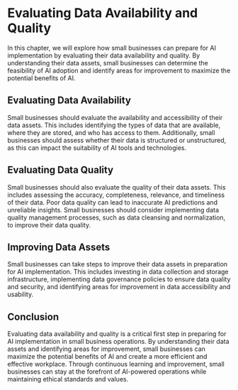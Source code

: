 Evaluating Data Availability and Quality
=================================================================================================================

In this chapter, we will explore how small businesses can prepare for AI implementation by evaluating their data availability and quality. By understanding their data assets, small businesses can determine the feasibility of AI adoption and identify areas for improvement to maximize the potential benefits of AI.

Evaluating Data Availability
----------------------------

Small businesses should evaluate the availability and accessibility of their data assets. This includes identifying the types of data that are available, where they are stored, and who has access to them. Additionally, small businesses should assess whether their data is structured or unstructured, as this can impact the suitability of AI tools and technologies.

Evaluating Data Quality
-----------------------

Small businesses should also evaluate the quality of their data assets. This includes assessing the accuracy, completeness, relevance, and timeliness of their data. Poor data quality can lead to inaccurate AI predictions and unreliable insights. Small businesses should consider implementing data quality management processes, such as data cleansing and normalization, to improve their data quality.

Improving Data Assets
---------------------

Small businesses can take steps to improve their data assets in preparation for AI implementation. This includes investing in data collection and storage infrastructure, implementing data governance policies to ensure data quality and security, and identifying areas for improvement in data accessibility and usability.

Conclusion
----------

Evaluating data availability and quality is a critical first step in preparing for AI implementation in small business operations. By understanding their data assets and identifying areas for improvement, small businesses can maximize the potential benefits of AI and create a more efficient and effective workplace. Through continuous learning and improvement, small businesses can stay at the forefront of AI-powered operations while maintaining ethical standards and values.

